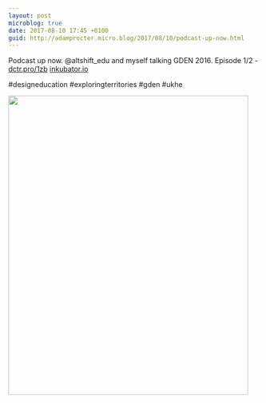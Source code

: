 ```yaml
---
layout: post
microblog: true
date: 2017-08-10 17:45 +0100
guid: http://adamprocter.micro.blog/2017/08/10/podcast-up-now.html
---
```

Podcast up now. @altshift_edu and myself talking GDEN 2016. Episode 1/2 - [dctr.pro/1zb](http://dctr.pro/1zb) 
[inkubator.io](http://inkubator.io)

#designeducation #exploringterritories #gden #ukhe

<img src="http://discursive.adamprocter.co.uk/uploads/2017/0bc47a793f.jpg" width="480" height="600" />
